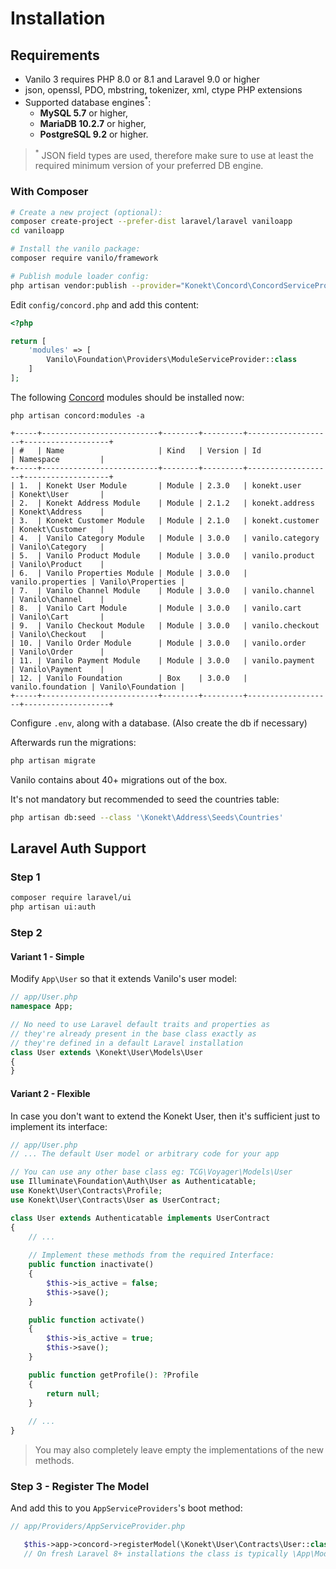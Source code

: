 # Installation

## Requirements

- Vanilo 3 requires PHP 8.0 or 8.1 and Laravel 9.0 or higher
- json, openssl, PDO, mbstring, tokenizer, xml, ctype PHP extensions
- Supported database engines<sup>*</sup>:
    - **MySQL 5.7** or higher,
    - **MariaDB 10.2.7** or higher,
    - **PostgreSQL 9.2** or higher.

> <sup>*</sup> JSON field types are used, therefore make sure to use at least the required minimum
> version of your preferred DB engine.

### With Composer

```bash
# Create a new project (optional):
composer create-project --prefer-dist laravel/laravel vaniloapp
cd vaniloapp

# Install the vanilo package:
composer require vanilo/framework

# Publish module loader config:
php artisan vendor:publish --provider="Konekt\Concord\ConcordServiceProvider" --tag=config
```

Edit `config/concord.php` and add this content:

```php
<?php

return [
    'modules' => [
        Vanilo\Foundation\Providers\ModuleServiceProvider::class
    ]
];
```

The following [Concord](concord.md) modules should be installed now:

`php artisan concord:modules -a`

```
+-----+--------------------------+--------+---------+-------------------+-------------------+
| #   | Name                     | Kind   | Version | Id                | Namespace         |
+-----+--------------------------+--------+---------+-------------------+-------------------+
| 1.  | Konekt User Module       | Module | 2.3.0   | konekt.user       | Konekt\User       |
| 2.  | Konekt Address Module    | Module | 2.1.2   | konekt.address    | Konekt\Address    |
| 3.  | Konekt Customer Module   | Module | 2.1.0   | konekt.customer   | Konekt\Customer   |
| 4.  | Vanilo Category Module   | Module | 3.0.0   | vanilo.category   | Vanilo\Category   |
| 5.  | Vanilo Product Module    | Module | 3.0.0   | vanilo.product    | Vanilo\Product    |
| 6.  | Vanilo Properties Module | Module | 3.0.0   | vanilo.properties | Vanilo\Properties |
| 7.  | Vanilo Channel Module    | Module | 3.0.0   | vanilo.channel    | Vanilo\Channel    |
| 8.  | Vanilo Cart Module       | Module | 3.0.0   | vanilo.cart       | Vanilo\Cart       |
| 9.  | Vanilo Checkout Module   | Module | 3.0.0   | vanilo.checkout   | Vanilo\Checkout   |
| 10. | Vanilo Order Module      | Module | 3.0.0   | vanilo.order      | Vanilo\Order      |
| 11. | Vanilo Payment Module    | Module | 3.0.0   | vanilo.payment    | Vanilo\Payment    |
| 12. | Vanilo Foundation        | Box    | 3.0.0   | vanilo.foundation | Vanilo\Foundation |
+-----+--------------------------+--------+---------+-------------------+-------------------+
```

Configure `.env`, along with a database. (Also create the db if necessary)

Afterwards run the migrations:

```bash
php artisan migrate
```

Vanilo contains about 40+ migrations out of the box.

It's not mandatory but recommended to seed the countries table:

```bash
php artisan db:seed --class '\Konekt\Address\Seeds\Countries'
```

## Laravel Auth Support

### Step 1

```bash
composer require laravel/ui
php artisan ui:auth
```

### Step 2

#### Variant 1 - Simple

Modify `App\User` so that it extends Vanilo's user model:

```php
// app/User.php
namespace App;

// No need to use Laravel default traits and properties as
// they're already present in the base class exactly as
// they're defined in a default Laravel installation
class User extends \Konekt\User\Models\User
{
}
```

#### Variant 2 - Flexible

In case you don't want to extend the Konekt User, then it's sufficient just to implement its
interface:

```php
// app/User.php
// ... The default User model or arbitrary code for your app

// You can use any other base class eg: TCG\Voyager\Models\User
use Illuminate\Foundation\Auth\User as Authenticatable;
use Konekt\User\Contracts\Profile;
use Konekt\User\Contracts\User as UserContract;

class User extends Authenticatable implements UserContract
{
    // ...
    
    // Implement these methods from the required Interface:
    public function inactivate()
    {
        $this->is_active = false;
        $this->save();
    }

    public function activate()
    {
        $this->is_active = true;
        $this->save();
    }

    public function getProfile(): ?Profile
    {
        return null;
    }
    
    // ...
}
```

> You may also completely leave empty the implementations of the new methods.

### Step 3 - Register The Model

And add this to you `AppServiceProviders`'s boot method:

```php
// app/Providers/AppServiceProvider.php

   $this->app->concord->registerModel(\Konekt\User\Contracts\User::class, \App\User::class);
   // On fresh Laravel 8+ installations the class is typically \App\Models\User
```
